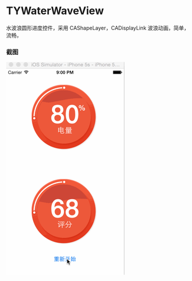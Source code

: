 # TYWaterWaveView
水波浪圆形进度控件，采用 CAShapeLayer，CADisplayLink 波浪动画，简单，流畅，

### 截图

![image](https://raw.githubusercontent.com/12207480/TYWaterWaveView/master/screenshot/TYWaveProgressDemo.gif)




